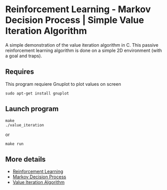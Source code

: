 # Reinforcement Learning - Markov Decision Process | Simple Value Iteration Algorithm
A simple demonstration of the value iteration algorithm in C. This passive reinforcement learning algorithm is done on a simple 2D environment (with a goal and traps).

## Requires

This program requiere Gnuplot to plot values on screen

```
sudo apt-get install gnuplot
```

## Launch program

```
make
./value_iteration
```

or

```
make run
```

## More details

* [Reinforcement Learning](https://en.wikipedia.org/wiki/Reinforcement_learning)
* [Markov Decision Process](https://en.wikipedia.org/wiki/Markov_decision_process)
* [Value Iteration Algorithm](https://www.cs.cmu.edu/afs/cs/project/jair/pub/volume4/kaelbling96a-html/node19.html)
